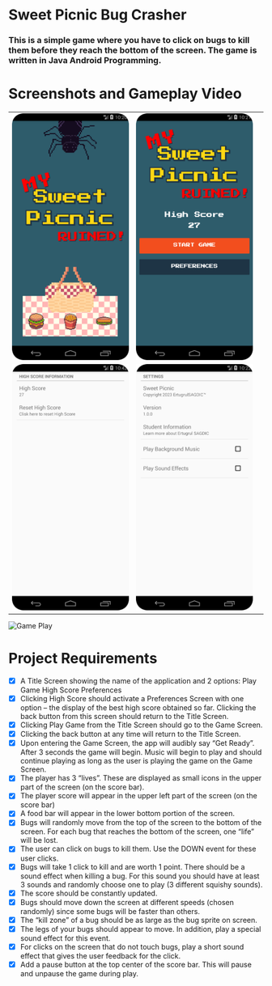 # Sweet Picnic Bug Crasher

<h3>This is a simple game where you have to click on bugs to kill them before they reach the bottom of the screen. The game is written in Java Android Programming.</h3>

# Screenshots and Gameplay Video

| | | |
|---|---|---|
![Splash Screen](./screenshots/splash_screen.png) | ![Welcome Screen](./screenshots/welcome_screen.png) 
| ![High Score Screen](./screenshots/high_score_screen.png) | ![Preferences Screen](./screenshots/preferences_screen.png) 

![Game Play](./screenshots/gameplay.gif)

# Project Requirements

- [x]  A Title Screen showing the name of the application and 2 options:
	Play Game
	High Score
    Preferences
- [x] Clicking High Score should activate a Preferences Screen with one option – the display of the best high score obtained so far. Clicking the back button from this screen should return to the Title Screen.
- [x] Clicking Play Game from the Title Screen should go to the Game Screen.
- [x] Clicking the back button at any time will return to the Title Screen.
- [x] Upon entering the Game Screen, the app will audibly say “Get Ready”.  After 3 seconds the game will begin.  Music will begin to play and should continue playing as long as the user is playing the game on the Game Screen.
- [x] The player has 3 “lives”.  These are displayed as small icons in the upper part of the screen (on the score bar).
- [x] The player score will appear in the upper left part of the screen (on the score bar)
- [x] A food bar will appear in the lower bottom portion of the screen.
- [x] Bugs will randomly move from the top of the screen to the bottom of the screen.  For each bug that reaches the bottom of the screen, one “life” will be lost.
- [x] The user can click on bugs to kill them.  Use the DOWN event for these user clicks.
- [x] Bugs will take 1 click to kill and are worth 1 point. There should be a sound effect when killing a bug.  For this sound you should have at least 3 sounds and randomly choose one to play (3 different squishy sounds).  
- [x] The score should be constantly updated.
- [x] Bugs should move down the screen at different speeds (chosen randomly) since some bugs will be faster than others.
- [x] The “kill zone” of a bug should be as large as the bug sprite on screen.
- [x] The legs of your bugs should appear to move.
In addition, play a special sound effect for this event.
- [x] For clicks on the screen that do not touch bugs, play a short sound effect that gives the user feedback for the click.
- [x] Add a pause button at the top center of the score bar.  This will pause and unpause the game during play.
